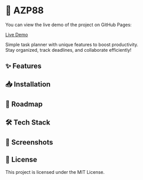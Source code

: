 # 📌 AZP88

You can view the live demo of the project on GitHub Pages:

[Live Demo](https://azcx1.github.io/AZP88/)

Simple task planner with unique features to boost productivity.  
Stay organized, track deadlines, and collaborate efficiently!

## ✨ Features

## 📥 Installation

## 🚀 Roadmap

## 🛠️ Tech Stack

## 📸 Screenshots

## 📜 License
This project is licensed under the MIT License. 
